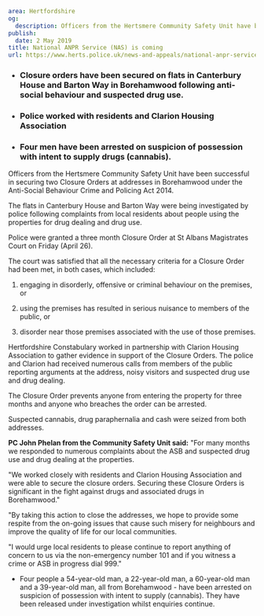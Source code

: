 ```yaml
area: Hertfordshire
og:
  description: Officers from the Hertsmere Community Safety Unit have been successful in securing two Closure Orders at addresses in Borehamwood under the Anti-Social Behaviour Crime and Policing Act 2014.
publish:
  date: 2 May 2019
title: National ANPR Service (NAS) is coming
url: https://www.herts.police.uk/news-and-appeals/national-anpr-service-nas-is-coming-0150k
```

* ### Closure orders have been secured on flats in Canterbury House and Barton Way in Borehamwood following anti-social behaviour and suspected drug use.

 * ### Police worked with residents and Clarion Housing Association

 * ### Four men have been arrested on suspicion of possession with intent to supply drugs (cannabis).

Officers from the Hertsmere Community Safety Unit have been successful in securing two Closure Orders at addresses in Borehamwood under the Anti-Social Behaviour Crime and Policing Act 2014.

The flats in Canterbury House and Barton Way were being investigated by police following complaints from local residents about people using the properties for drug dealing and drug use.

Police were granted a three month Closure Order at St Albans Magistrates Court on Friday (April 26).

The court was satisfied that all the necessary criteria for a Closure Order had been met, in both cases, which included:

1) engaging in disorderly, offensive or criminal behaviour on the premises, or

2) using the premises has resulted in serious nuisance to members of the public, or

3) disorder near those premises associated with the use of those premises.

Hertfordshire Constabulary worked in partnership with Clarion Housing Association to gather evidence in support of the Closure Orders. The police and Clarion had received numerous calls from members of the public reporting arguments at the address, noisy visitors and suspected drug use and drug dealing.

The Closure Order prevents anyone from entering the property for three months and anyone who breaches the order can be arrested.

Suspected cannabis, drug paraphernalia and cash were seized from both addresses.

**PC John Phelan from the Community Safety Unit said:** "For many months we responded to numerous complaints about the ASB and suspected drug use and drug dealing at the properties.

"We worked closely with residents and Clarion Housing Association and were able to secure the closure orders. Securing these Closure Orders is significant in the fight against drugs and associated drugs in Borehamwood."

"By taking this action to close the addresses, we hope to provide some respite from the on-going issues that cause such misery for neighbours and improve the quality of life for our local communities.

"I would urge local residents to please continue to report anything of concern to us via the non-emergency number 101 and if you witness a crime or ASB in progress dial 999."

 * Four people a 54-year-old man, a 22-year-old man, a 60-year-old man and a 39-year-old man, all from Borehamwood - have been arrested on suspicion of possession with intent to supply (cannabis). They have been released under investigation whilst enquiries continue.
